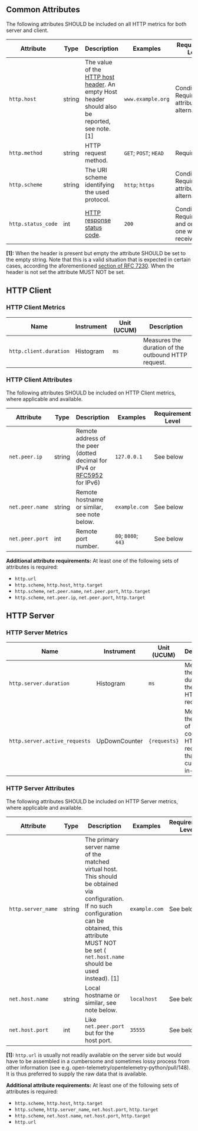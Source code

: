 
## Common Attributes

The following attributes SHOULD be included on all HTTP metrics for both server and client. 

<!-- semconv metric.http -->
| Attribute  | Type | Description  | Examples  | Requirement Level |
|---|---|---|---|---|
| `http.host` | string | The value of the [HTTP host header](https://tools.ietf.org/html/rfc7230#section-5.4). An empty Host header should also be reported, see note. [1] | `www.example.org` | Conditionally Required: See attribute alternatives |
| `http.method` | string | HTTP request method. | `GET`; `POST`; `HEAD` | Required |
| `http.scheme` | string | The URI scheme identifying the used protocol. | `http`; `https` | Conditionally Required: See attribute alternative |
| `http.status_code` | int | [HTTP response status code](https://tools.ietf.org/html/rfc7231#section-6). | `200` | Conditionally Required: If and only if one was received/sent. |

**[1]:** When the header is present but empty the attribute SHOULD be set to the empty string. Note that this is a valid situation that is expected in certain cases, according the aforementioned [section of RFC 7230](https://tools.ietf.org/html/rfc7230#section-5.4). When the header is not set the attribute MUST NOT be set.
<!-- endsemconv -->

## HTTP Client 

### HTTP Client Metrics

<!-- semconv metric.http.client(metric_table,remove_constraints) -->
| Name     | Instrument    | Unit (UCUM) | Description    |
| -------- | ------------- | ----------- | -------------- |
| `http.client.duration` | Histogram | `ms` | Measures the duration of the outbound HTTP request. |
<!-- endsemconv -->

### HTTP Client Attributes

The following attributes SHOULD be included on HTTP Client metrics, where applicable and available.

<!-- semconv metric.http.client -->
| Attribute  | Type | Description  | Examples  | Requirement Level |
|---|---|---|---|---|
| `net.peer.ip` | string | Remote address of the peer (dotted decimal for IPv4 or [RFC5952](https://tools.ietf.org/html/rfc5952) for IPv6) | `127.0.0.1` | See below |
| `net.peer.name` | string | Remote hostname or similar, see note below. | `example.com` | See below |
| `net.peer.port` | int | Remote port number. | `80`; `8080`; `443` | See below |

**Additional attribute requirements:** At least one of the following sets of attributes is required:

* `http.url`
* `http.scheme`, `http.host`, `http.target`
* `http.scheme`, `net.peer.name`, `net.peer.port`, `http.target`
* `http.scheme`, `net.peer.ip`, `net.peer.port`, `http.target`
<!-- endsemconv -->

## HTTP Server

### HTTP Server Metrics

<!-- semconv metric.http.server(metric_table,remove_constraints) -->
| Name     | Instrument    | Unit (UCUM) | Description    |
| -------- | ------------- | ----------- | -------------- |
| `http.server.duration` | Histogram | `ms` | Measures the duration of the inbound HTTP request. |
| `http.server.active_requests` | UpDownCounter | `{requests}` | Measures the number of concurrent HTTP requests that are currently in-flight. |
<!-- endsemconv -->

### HTTP Server Attributes

The following attributes SHOULD be included on HTTP Server metrics, where applicable and available.

<!-- semconv metric.http.server -->
| Attribute  | Type | Description  | Examples  | Requirement Level |
|---|---|---|---|---|
| `http.server_name` | string | The primary server name of the matched virtual host. This should be obtained via configuration. If no such configuration can be obtained, this attribute MUST NOT be set ( `net.host.name` should be used instead). [1] | `example.com` | See below |
| `net.host.name` | string | Local hostname or similar, see note below. | `localhost` | See below |
| `net.host.port` | int | Like `net.peer.port` but for the host port. | `35555` | See below |

**[1]:** `http.url` is usually not readily available on the server side but would have to be assembled in a cumbersome and sometimes lossy process from other information (see e.g. open-telemetry/opentelemetry-python/pull/148). It is thus preferred to supply the raw data that is available.

**Additional attribute requirements:** At least one of the following sets of attributes is required:

* `http.scheme`, `http.host`, `http.target`
* `http.scheme`, `http.server_name`, `net.host.port`, `http.target`
* `http.scheme`, `net.host.name`, `net.host.port`, `http.target`
* `http.url`
<!-- endsemconv -->
